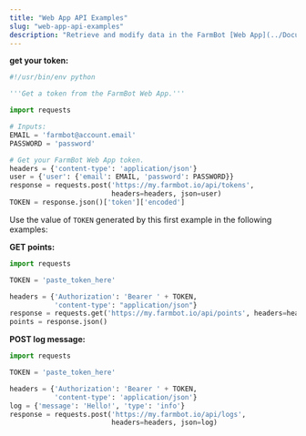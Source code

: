```yaml
---
title: "Web App API Examples"
slug: "web-app-api-examples"
description: "Retrieve and modify data in the FarmBot [Web App](../Documentation/web-app.md) using Python"
---
```




__get your token:__

```python
#!/usr/bin/env python

'''Get a token from the FarmBot Web App.'''

import requests

# Inputs:
EMAIL = 'farmbot@account.email'
PASSWORD = 'password'

# Get your FarmBot Web App token.
headers = {'content-type': 'application/json'}
user = {'user': {'email': EMAIL, 'password': PASSWORD}}
response = requests.post('https://my.farmbot.io/api/tokens',
                         headers=headers, json=user)
TOKEN = response.json()['token']['encoded']
```

Use the value of `TOKEN` generated by this first example in the following examples:


__GET points:__

```python
import requests

TOKEN = 'paste_token_here'

headers = {'Authorization': 'Bearer ' + TOKEN,
           'content-type': "application/json"}
response = requests.get('https://my.farmbot.io/api/points', headers=headers)
points = response.json()
```




__POST log message:__

```python
import requests

TOKEN = 'paste_token_here'

headers = {'Authorization': 'Bearer ' + TOKEN,
           'content-type': 'application/json'}
log = {'message': 'Hello!', 'type': 'info'}
response = requests.post('https://my.farmbot.io/api/logs',
                         headers=headers, json=log)
```

